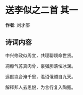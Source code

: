 # 送李似之二首  其一

**作者**: 刘才邵

## 诗词内容

中兴修政似周宣，共理聊烦命世贤。

凋瘵气苏真肉骨，豪强胆落怯冰渊。

远猷岂合淹千里，温诏俄颁自九天。

解释邦人去思恨，为言行复入陶甄。

